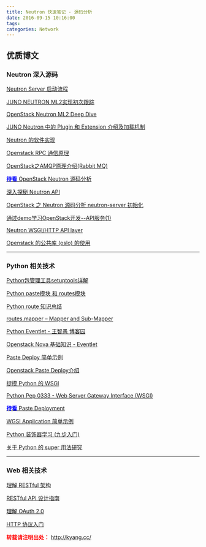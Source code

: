 ```yaml
---
title: Neutron 快速笔记 - 源码分析
date: 2016-09-15 10:16:00
tags:
categories: Network
---
```

优质博文
-------

### Neutron 深入源码
[Neutron Server 启动流程](http://bingotree.cn/wp-content/uploads/2015/05/neutron%E5%90%AF%E5%8A%A8%E6%B5%81%E7%A8%8B1.png)

[JUNO NEUTRON ML2实现初次跟踪](http://bingotree.cn/?p=665)

[OpenStack Neutron ML2 Deep Dive](http://www.ibm.com/developerworks/cn/cloud/library/cl-cn-openstackneutronml2/index.html)

[JUNO Neutron 中的 Plugin 和 Extension 介绍及加载机制](http://bingotree.cn/?p=660#comment-4761)

[Neutron 的软件实现](http://www.sdnlab.com/16403.html)

[Openstack RPC 通信原理](https://www.ibm.com/developerworks/cn/cloud/library/1403_renmm_opestackrpc/)

[OpenStack之AMQP原理介绍(Rabbit MQ)](http://blog.csdn.net/crazystone86/article/details/14163885)

[<font color="blue">**待看**</font> OpenStack Neutron 源码分析](https://yeasy.gitbooks.io/openstack_code_neutron/content/index.html)

[深入探秘 Neutron API](http://www.sdnlab.com/15223.html)

[OpenStack 之 Neutron 源码分析 neutron-server 初始化](http://blog.csdn.net/qiqishuang/article/details/52055909)

[通过demo学习OpenStack开发--API服务(1)](http://www.infoq.com/cn/articles/OpenStack-UnitedStack-API1)

[Neutron WSGI/HTTP API layer](http://docs.openstack.org/developer/neutron/devref/api_layer.html)

[Openstack 的公共库 (oslo) 的使用](http://blog.csdn.net/canxinghen/article/details/51711457)

<!-- more -->

---------

### Python 相关技术
[Python包管理工具setuptools详解](http://yansu.org/2013/06/07/learn-python-setuptools-in-detail.html)

[Python paste模块 和 routes模块](http://www.cnblogs.com/persevere/p/3611958.html)

[Python route 知识总结](http://blog.csdn.net/bellwhl/article/details/8956088)

[routes.mapper – Mapper and Sub-Mapper](http://routes.readthedocs.io/en/latest/modules/mapper.html)

[Python Eventlet - 王智愚 博客园](http://www.cnblogs.com/Security-Darren/p/4170031.html)

[Openstack Nova 基础知识 - Eventlet](http://blog.csdn.net/hackerain/article/details/7836993)

[Paste Deploy 简单示例](https://github.com/yakir-Yang/misc-code/blob/master/pastedeploylab.py)

[Openstack Paste Deploy介绍](http://www.choudan.net/2013/07/28/OpenStack-paste-deploy%E4%BB%8B%E7%BB%8D.html)

[捉摸 Python 的 WSGI](http://smartzxy.iteye.com/blog/734050)

[Python Pep 0333 - Web Server Gateway Interface (WSGI)](http://legacy.python.org/dev/peps/pep-0333/)

[<font color="blue">**待看**</font> Paste Deployment](http://pythonpaste.org/deploy/#applications)

[WGSI Application 简单示例](https://github.com/yakir-Yang/misc-code/blob/master/wsgi_app.py)

[Python 装饰器学习 (九步入门)](http://www.cnblogs.com/rhcad/archive/2011/12/21/2295507.html)

[关于 Python 的 super 用法研究](http://blog.csdn.net/johnsonguo/article/details/585193)

----------

### Web 相关技术
[理解 RESTful 架构](http://www.ruanyifeng.com/blog/2011/09/restful.html)

[RESTful API 设计指南](http://www.ruanyifeng.com/blog/2014/05/restful_api.html)

[理解 OAuth 2.0](http://www.ruanyifeng.com/blog/2014/05/oauth_2_0.html)

[HTTP 协议入门](http://www.ruanyifeng.com/blog/2016/08/http.html)

<font color="red"> **转载请注明出处：** http://kyang.cc/ </font>
<br>
